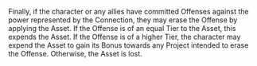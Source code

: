 Finally, if the character or any allies have committed Offenses against the power represented by the Connection, they may erase the Offense by applying the Asset. If the Offense is of an equal Tier to the Asset, this expends the Asset. If the Offense is of a higher Tier, the character may expend the Asset to gain its Bonus towards any Project intended to erase the Offense. Otherwise, the Asset is lost.